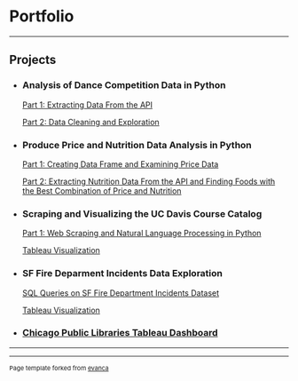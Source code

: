 # Portfolio

---

## Projects 

- ### Analysis of Dance Competition Data in Python
    
    [Part 1: Extracting Data From the API](https://nbviewer.org/github/nataliecpe/World-Dance-Sport/blob/master/DataExtraction.ipynb)
    
    [Part 2: Data Cleaning and Exploration](https://nbviewer.org/github/nataliecpe/World-Dance-Sport/blob/master/DataTidying_and_Exploration.ipynb)


- ### Produce Price and Nutrition Data Analysis in Python

    [Part 1: Creating Data Frame and Examining Price Data](https://nbviewer.org/github/nataliecpe/USDA-data/blob/main/USDA_produce_prices.ipynb)
    
    [Part 2: Extracting Nutrition Data From the API and Finding Foods with the Best Combination of Price and Nutrition](https://nbviewer.org/github/nataliecpe/USDA-data/blob/main/nutrition_data.ipynb)
    

- ### Scraping and Visualizing the UC Davis Course Catalog

    [Part 1: Web Scraping and Natural Language Processing in Python](https://nbviewer.org/github/nataliecpe/catalog_scraper/blob/main/catalog_scraper.ipynb)
  
    [Tableau Visualization](https://public.tableau.com/app/profile/natalie.perillo/viz/UCDavisCourseCatalog/Dashboard1)
    

- ### SF Fire Deparment Incidents Data Exploration

    [SQL Queries on SF Fire Department Incidents Dataset](https://github.com/nataliecpe/SF_Fire_Department/blob/main/SF_fires.sql)

    [Tableau Visualization](https://public.tableau.com/app/profile/natalie.perillo/viz/SFFireDepartmentIncidents/Dashboard1)
    

- ### [Chicago Public Libraries Tableau Dashboard](https://public.tableau.com/app/profile/natalie.perillo/viz/ChicagoPublicLibraries/Dashboard1)


---




---
<p style="font-size:11px">Page template forked from <a href="https://github.com/evanca/quick-portfolio">evanca</a></p>
<!-- Remove above link if you don't want to attibute -->
